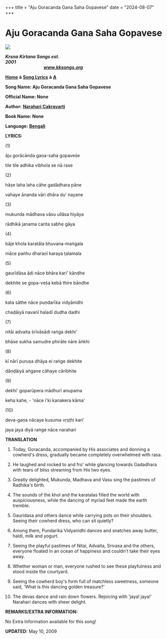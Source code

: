 +++
title = "Aju Goracanda Gana Saha Gopavese"
date = "2024-08-07"
+++

# Aju Goracanda Gana Saha Gopavese
[**![](http://kksongs.org/image_files/image002.jpg)**](http://kksongs.org/)

**_Krsna_** **_Kirtana Songs est. 2001_**                                                                                                                                                      **_www.kksongs.org_**

[**Home**](http://kksongs.org/) **à** [**Song Lyrics**](http://kksongs.org/lyrics.html) **à** [**A**](http://kksongs.org/songs/song_a.html)

**Song Name: Aju Goracanda Gana Saha Gopavese**

**Official Name: None**

**Author:** [**Narahari** **Cakravarti**](http://kksongs.org/authors/list/narahari_c.html)

**Book Name: None**

**Language:** [**Bengali**](http://kksongs.org/language/list/bengali.html)

**LYRICS:**

(1)

āju gorācānda gaṇa-saha gopaveśe

tile tile adhika vibhola se nā rase

(2)

hāṣe laha laha cāhe gadādhara pāne

vahaye ānanda vāri dhāra du' nayane

(3)

mukunda mādhava vāsu ullāsa hiyāya

rādhikā janama carita sabhe gāya

(4)

bāje khola karatāla bhuvana-maṅgala

māce paṅhu dharaṇī karaya ṭalamala

(5)

gaurīdāsa ādi nāce bhāra kari' kāndhe

dekhite se gopa-veśa kebā thire bāndhe

(6)

kata sāthe nāce puṇdarīka vidyānidhi

chaḍāiyā navanī haladī dudha dadhi

(7)

nitāi advaita śrīvāsādi raṅga dekhi'

bhāse sukha samudre phirāte nāre āṅkhi

(8)

kī nārī puruṣa dhāya ei raṅge dekhite

dāṇḍāiyā aṅgane cāhaye cāribhite

(9)

dekhi' goparūpera mādhurī anupama

keha kahe, - 'nāce i'ki kanakera kāma'

(10)

deva-gaṇa nācaye kusuma vṛṣṭhi kari'

jaya jaya diyā raṅge nāce narahari

**TRANSLATION**

1) Today, Goracanda, accompanied by His associates and donning a cowherd's dress, gradually became completely overwhelmed with rasa.

2) He laughed and rocked to and fro' while glancing towards Gadadhara with tears of bliss streaming from His two eyes.

3) Greatly delighted, Mukunda, Madhava and Vasu sing the pastimes of Radhika's birth.

4) The sounds of the khol and the karatalas filled the world with auspiciousness, while the dancing of myriad feet made the earth tremble.

5) Gauridasa and others dance while carrying pots on their shoulders. Seeing their cowherd dress, who can sit quietly?

6) Among them, Pundarika Vidyanidhi dances and snatches away butter, haldi, milk and yogurt.

7) Seeing the playful pastimes of Nitai, Advaita, Srivasa and the others, everyone floated in an ocean of happiness and couldn't take their eyes away.

8) Whether woman or man, everyone rushed to see these playfulness and stood inside the courtyard.

9) Seeing the cowherd boy's form full of matchless sweetness, someone said, 'What is this dancing golden treasure?'

10) The devas dance and rain down flowers. Rejoicing with 'jaya! jaya!' Narahari dances with sheer delight.

**REMARKS/EXTRA INFORMATION:**

No Extra Information available for this song!

**UPDATED:** May 10, 2009